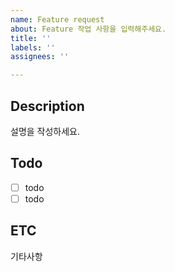 ```yaml
---
name: Feature request
about: Feature 작업 사항을 입력해주세요.
title: ''
labels: ''
assignees: ''

---
```


## Description 
설명을 작성하세요.

## Todo
- [ ] todo
- [ ] todo

## ETC
기타사항
